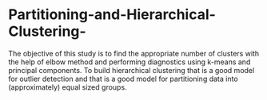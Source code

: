 # Partitioning-and-Hierarchical-Clustering-
The objective of this study is to find the appropriate number of clusters with the help of elbow method and performing diagnostics using k-means and principal components. To build hierarchical clustering that is a good model for outlier detection and that is a good model for partitioning data into (approximately) equal sized groups.
